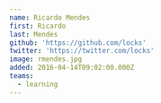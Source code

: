 ```yaml
---
name: Ricardo Mendes
first: Ricardo
last: Mendes
github: 'https://github.com/locks'
twitter: 'https://twitter.com/locks'
image: rmendes.jpg
added: 2016-04-14T09:02:00.000Z
teams:
  - learning
---
```

